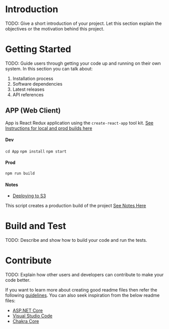 # Introduction 
TODO: Give a short introduction of your project. Let this section explain the objectives or the motivation behind this project. 

# Getting Started
TODO: Guide users through getting your code up and running on their own system. In this section you can talk about:
1.	Installation process
2.	Software dependencies
3.	Latest releases
4.	API references


## APP (Web Client)
App is React Redux application using the `create-react-app` tool kit. [See Instructions for local and prod builds here](https://create-react-app.dev/docs/getting-started) 
#### Dev 
`cd App`
`npm install`
`npm start`

#### Prod
`npm run build`

#### Notes
- [Deploying to S3](https://medium.com/serverlessguru/deploy-reactjs-app-with-s3-static-hosting-f640cb49d7e6)

This script creates a production build of the project
[See Notes Here](https://create-react-app.dev/docs/deployment)
# Build and Test
TODO: Describe and show how to build your code and run the tests. 

# Contribute
TODO: Explain how other users and developers can contribute to make your code better. 

If you want to learn more about creating good readme files then refer the following [guidelines](https://docs.microsoft.com/en-us/azure/devops/repos/git/create-a-readme?view=azure-devops). You can also seek inspiration from the below readme files:
- [ASP.NET Core](https://github.com/aspnet/Home)
- [Visual Studio Code](https://github.com/Microsoft/vscode)
- [Chakra Core](https://github.com/Microsoft/ChakraCore)